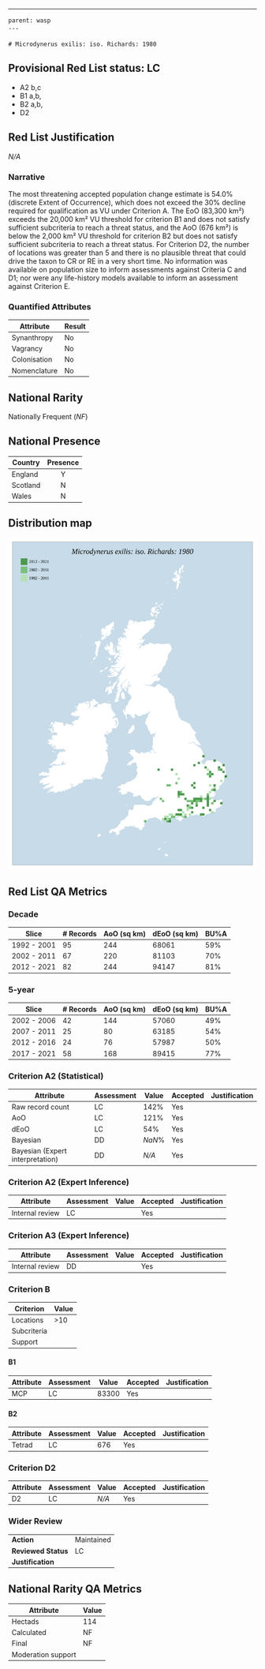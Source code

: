 ---
    parent: wasp
    ---

    # Microdynerus exilis: iso. Richards: 1980

## Provisional Red List status: LC
- A2 b,c
- B1 a,b, 
- B2 a,b, 
- D2

## Red List Justification
*N/A*
### Narrative


The most threatening accepted population change estimate is 54.0% (discrete Extent of Occurrence), which does not exceed the 30% decline required for qualification as VU under Criterion A. The EoO (83,300 km²) exceeds the 20,000 km² VU threshold for criterion B1 and does not satisfy sufficient subcriteria to reach a threat status, and the AoO (676 km²) is below the 2,000 km² VU threshold for criterion B2 but does not satisfy sufficient subcriteria to reach a threat status. For Criterion D2, the number of locations was greater than 5 and there is no plausible threat that could drive the taxon to CR or RE in a very short time. No information was available on population size to inform assessments against Criteria C and D1; nor were any life-history models available to inform an assessment against Criterion E.
### Quantified Attributes
|Attribute|Result|
|---|---|
|Synanthropy|No|
|Vagrancy|No|
|Colonisation|No|
|Nomenclature|No|


## National Rarity
Nationally Frequent (*NF*)

## National Presence
|Country|Presence
|---|:-:|
|England|Y|
|Scotland|N|
|Wales|N|


## Distribution map
![](../map/501.svg)

## Red List QA Metrics
### Decade
| Slice | # Records | AoO (sq km) | dEoO (sq km) |BU%A |
|---|---|---|---|---|
|1992 - 2001|95|244|68061|59%|
|2002 - 2011|67|220|81103|70%|
|2012 - 2021|82|244|94147|81%|
### 5-year
| Slice | # Records | AoO (sq km) | dEoO (sq km) |BU%A |
|---|---|---|---|---|
|2002 - 2006|42|144|57060|49%|
|2007 - 2011|25|80|63185|54%|
|2012 - 2016|24|76|57987|50%|
|2017 - 2021|58|168|89415|77%|
### Criterion A2 (Statistical)
|Attribute|Assessment|Value|Accepted|Justification
|---|---|---|---|---|
|Raw record count|LC|142%|Yes||
|AoO|LC|121%|Yes||
|dEoO|LC|54%|Yes||
|Bayesian|DD|*NaN*%|Yes||
|Bayesian (Expert interpretation)|DD|*N/A*|Yes||
### Criterion A2 (Expert Inference)
|Attribute|Assessment|Value|Accepted|Justification
|---|---|---|---|---|
|Internal review|LC||Yes||
### Criterion A3 (Expert Inference)
|Attribute|Assessment|Value|Accepted|Justification
|---|---|---|---|---|
|Internal review|DD||Yes||
### Criterion B
|Criterion| Value|
|---|---|
|Locations|>10|
|Subcriteria||
|Support||
#### B1
|Attribute|Assessment|Value|Accepted|Justification
|---|---|---|---|---|
|MCP|LC|83300|Yes||
#### B2
|Attribute|Assessment|Value|Accepted|Justification
|---|---|---|---|---|
|Tetrad|LC|676|Yes||
### Criterion D2
|Attribute|Assessment|Value|Accepted|Justification
|---|---|---|---|---|
|D2|LC|*N/A*|Yes||
### Wider Review
|  |  |
|---|---|
|**Action**|Maintained|
|**Reviewed Status**|LC|
|**Justification**||


## National Rarity QA Metrics
|Attribute|Value|
|---|---|
|Hectads|114|
|Calculated|NF|
|Final|NF|
|Moderation support||



